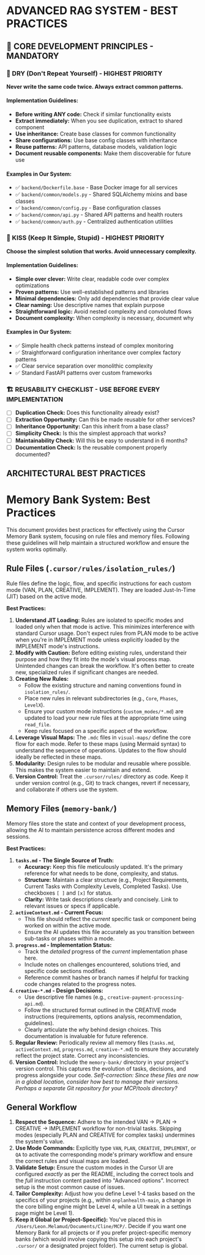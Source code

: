 # ADVANCED RAG SYSTEM - BEST PRACTICES

## 🎯 CORE DEVELOPMENT PRINCIPLES - MANDATORY

### 🔄 DRY (Don't Repeat Yourself) - HIGHEST PRIORITY
**Never write the same code twice. Always extract common patterns.**

#### Implementation Guidelines:
- **Before writing ANY code:** Check if similar functionality exists
- **Extract immediately:** When you see duplication, extract to shared component
- **Use inheritance:** Create base classes for common functionality
- **Share configurations:** Use base config classes with inheritance
- **Reuse patterns:** API patterns, database models, validation logic
- **Document reusable components:** Make them discoverable for future use

#### Examples in Our System:
- ✅ `backend/Dockerfile.base` - Base Docker image for all services
- ✅ `backend/common/models.py` - Shared SQLAlchemy mixins and base classes
- ✅ `backend/common/config.py` - Base configuration classes
- ✅ `backend/common/api.py` - Shared API patterns and health routers
- ✅ `backend/common/auth.py` - Centralized authentication utilities

### 💎 KISS (Keep It Simple, Stupid) - HIGHEST PRIORITY
**Choose the simplest solution that works. Avoid unnecessary complexity.**

#### Implementation Guidelines:
- **Simple over clever:** Write clear, readable code over complex optimizations
- **Proven patterns:** Use well-established patterns and libraries
- **Minimal dependencies:** Only add dependencies that provide clear value
- **Clear naming:** Use descriptive names that explain purpose
- **Straightforward logic:** Avoid nested complexity and convoluted flows
- **Document complexity:** When complexity is necessary, document why

#### Examples in Our System:
- ✅ Simple health check patterns instead of complex monitoring
- ✅ Straightforward configuration inheritance over complex factory patterns
- ✅ Clear service separation over monolithic complexity
- ✅ Standard FastAPI patterns over custom frameworks

### 🏗️ REUSABILITY CHECKLIST - USE BEFORE EVERY IMPLEMENTATION
- [ ] **Duplication Check:** Does this functionality already exist?
- [ ] **Extraction Opportunity:** Can this be made reusable for other services?
- [ ] **Inheritance Opportunity:** Can this inherit from a base class?
- [ ] **Simplicity Check:** Is this the simplest approach that works?
- [ ] **Maintainability Check:** Will this be easy to understand in 6 months?
- [ ] **Documentation Check:** Is the reusable component properly documented?

## ARCHITECTURAL BEST PRACTICES

# Memory Bank System: Best Practices

This document provides best practices for effectively using the Cursor Memory Bank system, focusing on rule files and memory files. Following these guidelines will help maintain a structured workflow and ensure the system works optimally.

## Rule Files (`.cursor/rules/isolation_rules/`)

Rule files define the logic, flow, and specific instructions for each custom mode (VAN, PLAN, CREATIVE, IMPLEMENT). They are loaded Just-In-Time (JIT) based on the active mode.

**Best Practices:**

1.  **Understand JIT Loading:** Rules are isolated to specific modes and loaded only when that mode is active. This minimizes interference with standard Cursor usage. Don't expect rules from PLAN mode to be active when you're in IMPLEMENT mode unless explicitly loaded by the IMPLEMENT mode's instructions.
2.  **Modify with Caution:** Before editing existing rules, understand their purpose and how they fit into the mode's visual process map. Unintended changes can break the workflow. It's often better to create new, specialized rules if significant changes are needed.
3.  **Creating New Rules:**
    *   Follow the existing structure and naming conventions found in `isolation_rules/`.
    *   Place new rules in relevant subdirectories (e.g., `Core`, `Phases`, `LevelX`).
    *   Ensure your custom mode instructions (`custom_modes/*.md`) are updated to load your new rule files at the appropriate time using `read_file`.
    *   Keep rules focused on a specific aspect of the workflow.
4.  **Leverage Visual Maps:** The `.mdc` files in `visual-maps/` define the core flow for each mode. Refer to these maps (using Mermaid syntax) to understand the sequence of operations. Updates to the flow should ideally be reflected in these maps.
5.  **Modularity:** Design rules to be modular and reusable where possible. This makes the system easier to maintain and extend.
6.  **Version Control:** Treat the `.cursor/rules/` directory as code. Keep it under version control (e.g., Git) to track changes, revert if necessary, and collaborate if others use the system.

## Memory Files (`memory-bank/`)

Memory files store the state and context of your development process, allowing the AI to maintain persistence across different modes and sessions.

**Best Practices:**

1.  **`tasks.md` - The Single Source of Truth:**
    *   **Accuracy:** Keep this file meticulously updated. It's the primary reference for what needs to be done, complexity, and status.
    *   **Structure:** Maintain a clear structure (e.g., Project Requirements, Current Tasks with Complexity Levels, Completed Tasks). Use checkboxes `[ ]` and `[x]` for status.
    *   **Clarity:** Write task descriptions clearly and concisely. Link to relevant issues or specs if applicable.
2.  **`activeContext.md` - Current Focus:**
    *   This file should reflect the *current* specific task or component being worked on within the active mode.
    *   Ensure the AI updates this file accurately as you transition between sub-tasks or phases within a mode.
3.  **`progress.md` - Implementation Status:**
    *   Track the *detailed* progress of the *current* implementation phase here.
    *   Include notes on challenges encountered, solutions tried, and specific code sections modified.
    *   Reference commit hashes or branch names if helpful for tracking code changes related to the progress notes.
4.  **`creative-*.md` - Design Decisions:**
    *   Use descriptive file names (e.g., `creative-payment-processing-api.md`).
    *   Follow the structured format outlined in the CREATIVE mode instructions (requirements, options analysis, recommendation, guidelines).
    *   Clearly articulate the *why* behind design choices. This documentation is invaluable for future reference.
5.  **Regular Review:** Periodically review all memory files (`tasks.md`, `activeContext.md`, `progress.md`, `creative-*.md`) to ensure they accurately reflect the project state. Correct any inconsistencies.
6.  **Version Control:** Include the `memory-bank/` directory in your project's version control. This captures the evolution of tasks, decisions, and progress alongside your code. *Self-correction: Since these files are now in a global location, consider how best to manage their versions. Perhaps a separate Git repository for your MCP/tools directory?*

## General Workflow

1.  **Respect the Sequence:** Adhere to the intended VAN -> PLAN -> CREATIVE -> IMPLEMENT workflow for non-trivial tasks. Skipping modes (especially PLAN and CREATIVE for complex tasks) undermines the system's value.
2.  **Use Mode Commands:** Explicitly type `VAN`, `PLAN`, `CREATIVE`, `IMPLEMENT`, or `QA` to activate the corresponding mode's primary workflow and ensure the correct rules and visual maps are loaded.
3.  **Validate Setup:** Ensure the custom modes in the Cursor UI are configured *exactly* as per the README, including the correct tools and the *full* instruction content pasted into "Advanced options". Incorrect setup is the most common cause of issues.
4.  **Tailor Complexity:** Adjust how you define Level 1-4 tasks based on the specifics of your projects (e.g., within `onplanhealth-main`, a change in the core billing engine might be Level 4, while a UI tweak in a settings page might be Level 1).
5.  **Keep it Global (or Project-Specific):** You've placed this in `/Users/Leon.Melamud/Documents/Cline/MCP/`. Decide if you want one Memory Bank for all projects or if you prefer project-specific memory banks (which would involve copying this setup into each project's `.cursor/` or a designated project folder). The current setup is global. 
